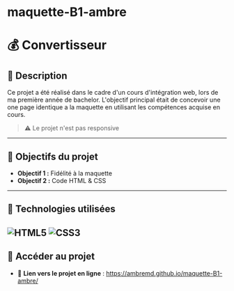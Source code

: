# maquette-B1-ambre
# :moneybag: Convertisseur

## 📝 Description  
Ce projet a été réalisé dans le cadre d'un cours d'intégration web, lors de ma première année de bachelor. L'objectif principal était de concevoir une one page identique a la maquette en utilisant les compétences acquise en cours.
>  	:warning: Le projet n'est pas responsive

---

## 🎯 Objectifs du projet  
- **Objectif 1 :** Fidélité à la maquette
- **Objectif 2 :** Code HTML & CSS

---

## 🚀 Technologies utilisées  
<img src="https://img.shields.io/badge/HTML5-E34F26?style=for-the-badge&logo=html5&logoColor=white" alt="HTML5" /> <img src="https://img.shields.io/badge/CSS3-1572B6?style=for-the-badge&logo=css3&logoColor=white" alt="CSS3" />
---

## 📎 Accéder au projet  
- 🔗 **Lien vers le projet en ligne** : https://ambremd.github.io/maquette-B1-ambre/
